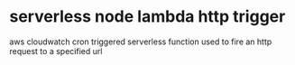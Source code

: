 # serverless node lambda http trigger

aws cloudwatch cron triggered serverless function used to fire an http request to a specified url 